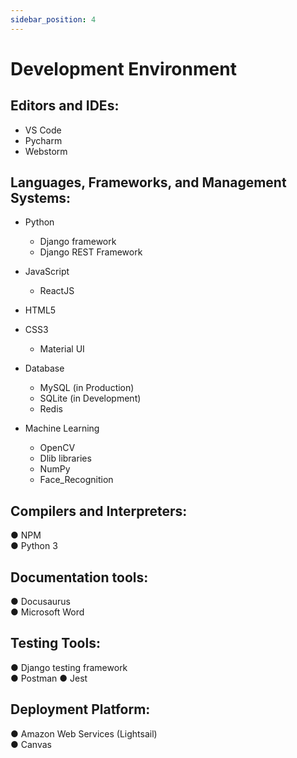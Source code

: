 ```yaml
---
sidebar_position: 4
---
```


# Development Environment
## Editors and IDEs:
* VS Code <br/>
*	Pycharm <br/>
*	Webstorm
## Languages, Frameworks, and Management Systems:
*	Python <br/>
    * Django framework <br/>
    *	Django REST Framework <br/>
*	JavaScript <br/>
    *	ReactJS <br/>
*	HTML5 <br/>
*	CSS3 <br/>
    *	Material UI <br/>
*	Database <br/>
    *	MySQL (in Production) <br/>
    *	SQLite (in Development) <br/>
    * Redis <br/>

*	Machine Learning <br/>
    *	OpenCV <br/>
    *	Dlib libraries <br/>
    *	NumPy <br/>
    *	Face_Recognition <br/>
## Compilers and Interpreters:
●	NPM <br/>
●	Python 3
## Documentation tools:
●	Docusaurus <br/>
●	Microsoft Word
## Testing Tools:
●	Django testing framework <br/>
●	Postman
●	Jest
## Deployment Platform:
●	Amazon Web Services (Lightsail) <br/>
●	Canvas
